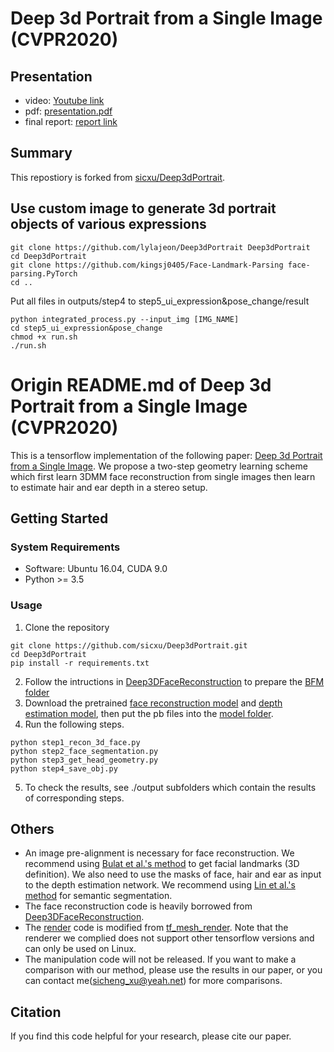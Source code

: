 # Deep 3d Portrait from a Single Image (CVPR2020)

## Presentation
- video: [Youtube link](https://youtu.be/t_XTpc22P8Y)
- pdf: [presentation.pdf](https://github.com/lylajeon/Deep3dPortrait/blob/main/presentation.pdf)
- final report: [report link](https://github.com/lylajeon/Deep3dPortrait/blob/main/Final_Report.pdf)

## Summary

This repostiory is forked from [sicxu/Deep3dPortrait](https://github.com/sicxu/Deep3dPortrait).

## Use custom image to generate 3d portrait objects of various expressions

```
git clone https://github.com/lylajeon/Deep3dPortrait Deep3dPortrait
cd Deep3dPortrait
git clone https://github.com/kingsj0405/Face-Landmark-Parsing face-parsing.PyTorch
cd ..
```
Put all files in outputs/step4 to step5_ui_expression&pose_change/result

```
python integrated_process.py --input_img [IMG_NAME]
cd step5_ui_expression&pose_change
chmod +x run.sh
./run.sh
```

# Origin README.md of Deep 3d Portrait from a Single Image (CVPR2020)
This is a tensorflow implementation of the following paper: [Deep 3d Portrait from a Single Image](https://arxiv.org/abs/2004.11598). We propose a two-step geometry learning scheme which first learn 3DMM face reconstruction from single images then learn to estimate hair and ear depth in a stereo setup.

## Getting Started
### System Requirements
- Software: Ubuntu 16.04, CUDA 9.0
- Python  >= 3.5
### Usage
1. Clone the repository
```
git clone https://github.com/sicxu/Deep3dPortrait.git
cd Deep3dPortrait
pip install -r requirements.txt
```
2. Follow the intructions in [Deep3DFaceReconstruction](https://github.com/microsoft/Deep3DFaceReconstruction) to prepare the [BFM folder](/BFM)
3. Download the pretrained [face reconstruction model](https://drive.google.com/file/d/1fPsvLKghlCK8rknb9GPiKwIq9HIqWWwV/view?usp=sharing) and [depth estimation model](https://drive.google.com/file/d/1QUSK4k6ZONOZWpph9GHW0VGAiKFggEU5/view?usp=sharing), then put the pb files into the [model folder](model).
4. Run the following steps.

```
python step1_recon_3d_face.py
python step2_face_segmentation.py
python step3_get_head_geometry.py
python step4_save_obj.py
```

5. To check the results, see ./output subfolders which contain the results of corresponding steps.
   
## Others
- An image pre-alignment is necessary for face reconstruction. We recommend using [Bulat et al.'s method](https://github.com/1adrianb/2D-and-3D-face-alignment) to get facial landmarks (3D definition). We also need to use the masks of face,  hair and ear as input to the depth estimation network. We recommend using [Lin et al.'s method](https://arxiv.org/pdf/1906.01342.pdf) for semantic segmentation.
- The face reconstruction code is heavily borrowed from [Deep3DFaceReconstruction](https://github.com/microsoft/Deep3DFaceReconstruction).
- The [render](utils/render) code is modified from [tf_mesh_render](https://github.com/google/tf_mesh_renderer/tree/ba27ea1798f6ee8d03ddbc52f42ab4241f9328bb). Note that the renderer we complied does not support other tensorflow versions and can only be used on Linux.
- The manipulation code will not be released. If you want to make a comparison with our method, please use the results in our paper, or you can contact me(sicheng_xu@yeah.net) for more comparisons.

## Citation
If you find this code helpful for your research, please cite our paper.